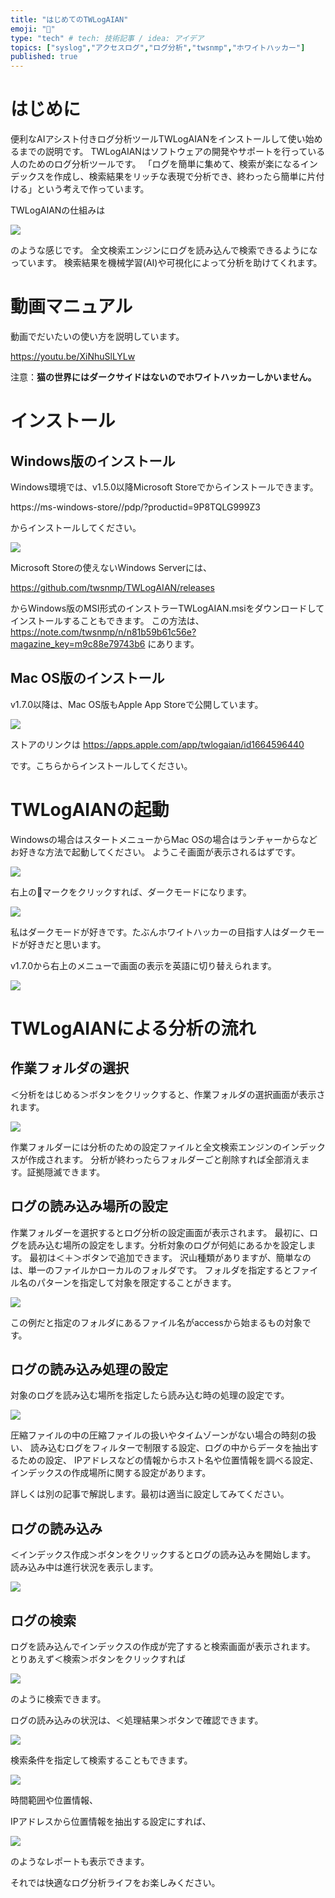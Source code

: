```yaml
---
title: "はじめてのTWLogAIAN"
emoji: "📘"
type: "tech" # tech: 技術記事 / idea: アイデア
topics: ["syslog","アクセスログ","ログ分析","twsnmp","ホワイトハッカー"]
published: true
---
```


# はじめに

便利なAIアシスト付きログ分析ツールTWLogAIANをインストールして使い始めるまでの説明です。
TWLogAIANはソフトウェアの開発やサポートを行っている人のためのログ分析ツールです。
「ログを簡単に集めて、検索が楽になるインデックスを作成し、検索結果をリッチな表現で分析でき、終わったら簡単に片付ける」という考えで作っています。

TWLogAIANの仕組みは

![](/images/twlogaian-startup-guide/2022-05-19_04-08-41.png)

のような感じです。
全文検索エンジンにログを読み込んで検索できるようになっています。
検索結果を機械学習(AI)や可視化によって分析を助けてくれます。

# 動画マニュアル

動画でだいたいの使い方を説明しています。

https://youtu.be/XiNhuSlLYLw


注意：__猫の世界にはダークサイドはないのでホワイトハッカーしかいません。__
# インストール

## Windows版のインストール

Windows環境では、v1.5.0以降Microsoft Storeでからインストールできます。

https://ms-windows-store//pdp/?productid=9P8TQLG999Z3

からインストールしてください。

![](/images/twlogaian-startup-guide/2022-05-19_04-26-38.png)

Microsoft Storeの使えないWindows Serverには、

https://github.com/twsnmp/TWLogAIAN/releases

からWindows版のMSI形式のインストラーTWLogAIAN.msiをダウンロードしてインストールすることもできます。
この方法は、
https://note.com/twsnmp/n/n81b59b61c56e?magazine_key=m9c88e79743b6
にあります。

## Mac OS版のインストール

v1.7.0以降は、Mac OS版もApple App Storeで公開しています。

![](/images/books/twlogaian-manual/2023-01-21_15-51-47.png)


ストアのリンクは
https://apps.apple.com/app/twlogaian/id1664596440

です。こちらからインストールしてください。


# TWLogAIANの起動

Windowsの場合はスタートメニューからMac OSの場合はランチャーからなどお好きな方法で起動してください。
ようこそ画面が表示されるはずです。

![](/images/books/twlogaian-manual/2023-01-21_15-56-31.png)

右上の🌙マークをクリックすれば、ダークモードになります。

![](/images/books/twlogaian-manual/2023-01-21_15-57-05.png)

私はダークモードが好きです。たぶんホワイトハッカーの目指す人はダークモードが好きだと思います。

v1.7.0から右上のメニューで画面の表示を英語に切り替えられます。

![](/images/books/twlogaian-manual/2023-01-21_15-58-07.png)

# TWLogAIANによる分析の流れ

## 作業フォルダの選択

＜分析をはじめる＞ボタンをクリックすると、作業フォルダの選択画面が表示されます。

![](/images/twlogaian-startup-guide/2022-05-19_04-42-41.png)

作業フォルダーには分析のための設定ファイルと全文検索エンジンのインデックスが作成されます。
分析が終わったらフォルダーごと削除すれば全部消えます。証拠隠滅できます。

## ログの読み込み場所の設定

作業フォルダーを選択するとログ分析の設定画面が表示されます。
最初に、ログを読み込む場所の設定をします。分析対象のログが何処にあるかを設定します。
最初は＜＋＞ボタンで追加できます。
沢山種類がありますが、簡単なのは、単一のファイルかローカルのフォルダです。
フォルダを指定するとファイル名のパターンを指定して対象を限定することがきます。

![](/images/twlogaian-startup-guide/2022-05-19_04-45-22.png)

この例だと指定のフォルダにあるファイル名がaccessから始まるもの対象です。

## ログの読み込み処理の設定

対象のログを読み込む場所を指定したら読み込む時の処理の設定です。

![](/images/books/twlogaian-manual/2023-01-21_16-05-19.png)

圧縮ファイルの中の圧縮ファイルの扱いやタイムゾーンがない場合の時刻の扱い、
読み込むログをフィルターで制限する設定、ログの中からデータを抽出するための設定、
IPアドレスなどの情報からホスト名や位置情報を調べる設定、
インデックスの作成場所に関する設定があります。

詳しくは別の記事で解説します。最初は適当に設定してみてください。

## ログの読み込み

＜インデックス作成＞ボタンをクリックするとログの読み込みを開始します。
読み込み中は進行状況を表示します。

![](/images/books/twlogaian-manual/2023-01-21_16-37-31.png)

## ログの検索

ログを読み込んでインデックスの作成が完了すると検索画面が表示されます。
とりあえず＜検索＞ボタンをクリックすれば

![](/images/books/twlogaian-manual/2023-01-21_16-39-35.png)

のように検索できます。

ログの読み込みの状況は、＜処理結果＞ボタンで確認できます。

![](/images/books/twlogaian-manual/2023-01-22_05-50-35.png)

検索条件を指定して検索することもできます。

![](/images/books/twlogaian-manual/2023-01-21_16-42-25.png)

時間範囲や位置情報、

IPアドレスから位置情報を抽出する設定にすれば、

![](/images/books/twlogaian-manual/2023-01-21_17-45-57.png)

のようなレポートも表示できます。
 
 それでは快適なログ分析ライフをお楽しみください。
